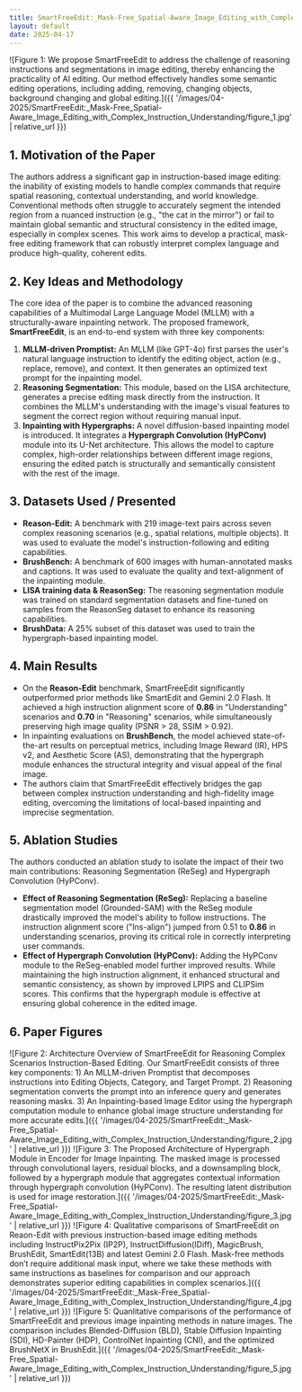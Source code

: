 ```yaml
---
title: SmartFreeEdit:_Mask-Free_Spatial-Aware_Image_Editing_with_Complex_Instruction_Understanding
layout: default
date: 2025-04-17
---
```

![Figure 1: We propose SmartFreeEdit to address the challenge of reasoning instructions and segmentations in image editing, thereby enhancing the practicality of AI editing. Our method effectively handles some semantic editing operations, including adding, removing, changing objects, background changing and global editing.]({{ '/images/04-2025/SmartFreeEdit:_Mask-Free_Spatial-Aware_Image_Editing_with_Complex_Instruction_Understanding/figure_1.jpg' | relative_url }})
## 1. Motivation of the Paper
The authors address a significant gap in instruction-based image editing: the inability of existing models to handle complex commands that require spatial reasoning, contextual understanding, and world knowledge. Conventional methods often struggle to accurately segment the intended region from a nuanced instruction (e.g., "the cat in the mirror") or fail to maintain global semantic and structural consistency in the edited image, especially in complex scenes. This work aims to develop a practical, mask-free editing framework that can robustly interpret complex language and produce high-quality, coherent edits.

## 2. Key Ideas and Methodology
The core idea of the paper is to combine the advanced reasoning capabilities of a Multimodal Large Language Model (MLLM) with a structurally-aware inpainting network. The proposed framework, **SmartFreeEdit**, is an end-to-end system with three key components:

1.  **MLLM-driven Promptist:** An MLLM (like GPT-4o) first parses the user's natural language instruction to identify the editing object, action (e.g., replace, remove), and context. It then generates an optimized text prompt for the inpainting model.
2.  **Reasoning Segmentation:** This module, based on the LISA architecture, generates a precise editing mask directly from the instruction. It combines the MLLM's understanding with the image's visual features to segment the correct region without requiring manual input.
3.  **Inpainting with Hypergraphs:** A novel diffusion-based inpainting model is introduced. It integrates a **Hypergraph Convolution (HyPConv)** module into its U-Net architecture. This allows the model to capture complex, high-order relationships between different image regions, ensuring the edited patch is structurally and semantically consistent with the rest of the image.

## 3. Datasets Used / Presented
*   **Reason-Edit:** A benchmark with 219 image-text pairs across seven complex reasoning scenarios (e.g., spatial relations, multiple objects). It was used to evaluate the model's instruction-following and editing capabilities.
*   **BrushBench:** A benchmark of 600 images with human-annotated masks and captions. It was used to evaluate the quality and text-alignment of the inpainting module.
*   **LISA training data & ReasonSeg:** The reasoning segmentation module was trained on standard segmentation datasets and fine-tuned on samples from the ReasonSeg dataset to enhance its reasoning capabilities.
*   **BrushData:** A 25% subset of this dataset was used to train the hypergraph-based inpainting model.

## 4. Main Results
*   On the **Reason-Edit** benchmark, SmartFreeEdit significantly outperformed prior methods like SmartEdit and Gemini 2.0 Flash. It achieved a high instruction alignment score of **0.86** in "Understanding" scenarios and **0.70** in "Reasoning" scenarios, while simultaneously preserving high image quality (PSNR > 28, SSIM > 0.92).
*   In inpainting evaluations on **BrushBench**, the model achieved state-of-the-art results on perceptual metrics, including Image Reward (IR), HPS v2, and Aesthetic Score (AS), demonstrating that the hypergraph module enhances the structural integrity and visual appeal of the final image.
*   The authors claim that SmartFreeEdit effectively bridges the gap between complex instruction understanding and high-fidelity image editing, overcoming the limitations of local-based inpainting and imprecise segmentation.

## 5. Ablation Studies
The authors conducted an ablation study to isolate the impact of their two main contributions: Reasoning Segmentation (ReSeg) and Hypergraph Convolution (HyPConv).

*   **Effect of Reasoning Segmentation (ReSeg):** Replacing a baseline segmentation model (Grounded-SAM) with the ReSeg module drastically improved the model's ability to follow instructions. The instruction alignment score ("Ins-align") jumped from 0.51 to **0.86** in understanding scenarios, proving its critical role in correctly interpreting user commands.
*   **Effect of Hypergraph Convolution (HyPConv):** Adding the HyPConv module to the ReSeg-enabled model further improved results. While maintaining the high instruction alignment, it enhanced structural and semantic consistency, as shown by improved LPIPS and CLIPSim scores. This confirms that the hypergraph module is effective at ensuring global coherence in the edited image.

## 6. Paper Figures
![Figure 2: Architecture Overview of SmartFreeEdit for Reasoning Complex Scenarios Instruction-Based Editing. Our SmartFreeEdit consists of three key components: 1) An MLLM-driven Promptist that decomposes instructions into Editing Objects, Category, and Target Prompt. 2) Reasoning segmentation converts the prompt into an inference query and generates reasoning masks. 3) An Inpainting-based Image Editor using the hypergraph computation module to enhance global image structure understanding for more accurate edits.]({{ '/images/04-2025/SmartFreeEdit:_Mask-Free_Spatial-Aware_Image_Editing_with_Complex_Instruction_Understanding/figure_2.jpg' | relative_url }})
![Figure 3: The Proposed Architecture of Hypergraph Module in Encoder for Image Inpainting. The masked image is processed through convolutional layers, residual blocks, and a downsampling block, followed by a hypergraph module that aggregates contextual information through hypergraph convolution (HyPConv). The resulting latent distribution is used for image restoration.]({{ '/images/04-2025/SmartFreeEdit:_Mask-Free_Spatial-Aware_Image_Editing_with_Complex_Instruction_Understanding/figure_3.jpg' | relative_url }})
![Figure 4: Qualitative comparisons of SmartFreeEdit on Reaon-Edit with previous instruction-based image editing methods including InstructPix2Pix (IP2P), InstructDiffusion(IDiff), MagicBrush, BrushEdit, SmartEdit(13B) and latest Gemini 2.0 Flash. Mask-free methods don’t require additional mask input, where we take these methods with same instructions as baselines for comparison and our approach demonstrates superior editing capabilities in complex scenarios.]({{ '/images/04-2025/SmartFreeEdit:_Mask-Free_Spatial-Aware_Image_Editing_with_Complex_Instruction_Understanding/figure_4.jpg' | relative_url }})
![Figure 5: Quanlitative comparisons of the performance of SmartFreeEdit and previous image inpainting methods in nature images. The comparison includes Blended-Diffusion (BLD), Stable Diffusion Inpainting (SDI), HD-Painter (HDP), ControlNet Inpainting (CNI), and the optimized BrushNetX in BrushEdit.]({{ '/images/04-2025/SmartFreeEdit:_Mask-Free_Spatial-Aware_Image_Editing_with_Complex_Instruction_Understanding/figure_5.jpg' | relative_url }})
